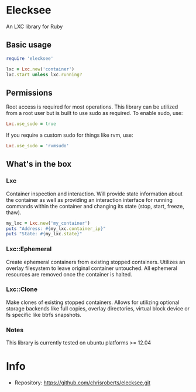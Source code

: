 # Elecksee

An LXC library for Ruby

## Basic usage

```ruby
require 'elecksee'

lxc = Lxc.new('container')
lxc.start unless lxc.running?
```

## Permissions

Root access is required for most operations. This library can
be utilized from a root user but is built to use sudo as required.
To enable sudo, use:

```ruby
Lxc.use_sudo = true
```

If you require a custom sudo for things like rvm, use:

```ruby
Lxc.use_sudo = 'rvmsudo'
```

## What's in the box

### Lxc

Container inspection and interaction. Will provide state
information about the container as well as providing an
interaction interface for running commands within the
container and changing its state (stop, start, freeze, thaw).

```ruby
my_lxc = Lxc.new('my_container')
puts "Address: #{my_lxc.container_ip}"
puts "State: #{my_lxc.state}"
```

### Lxc::Ephemeral

Create ephemeral containers from existing stopped containers. Utilizes
an overlay filesystem to leave original container untouched. All ephemeral
resources are removed once the container is halted.

### Lxc::Clone

Make clones of existing stopped containers. Allows for utilizing optional
storage backends like full copies, overlay directories, virtual block
device or fs specific like btrfs snapshots.

### Notes

This library is currently tested on ubuntu platforms >= 12.04

# Info

* Repository: https://github.com/chrisroberts/elecksee.git
